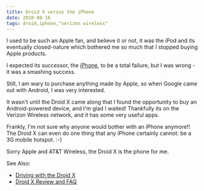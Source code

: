 ```yaml
---
title: Droid X versus the iPhone
date: 2010-08-16
tags: droid,iphone,"verizon wireless"
---
```

I used to be such an Apple fan, and believe it or not, it was the iPod and its eventually closed-nature which bothered me so much that I stopped buying Apple products.

I expected its successor, the [iPhone](http://www.docunext.com/blog/iphone/), to be a total failure, but I was wrong - it was a smashing success.

Still, I am wary to purchase anything made by Apple, so when Google came out with Android, I was very interested.

It wasn't until the Droid X came along that I found the opportunity to buy an Android-powered device, and I'm glad I waited! Thankfully its on the Verizon Wireless network, and it has some very useful apps.

Frankly, I'm not sure why anyone would bother with an iPhone anymore!! The Droid X can even do one thing that any iPhone certainly cannot: be a 3G mobile hotspot. :-)

Sorry Apple and AT&T Wireless, the Droid X is the phone for me.

See Also:

* [Driving with the Droid X](http://www.neocarz.com/blog/2010/08/driving-with-the-android-powered-droid-x.html)
* [Droid X Review and FAQ](http://www.soggyblogger.com/blog/2010/08/droid-x-review.html)

